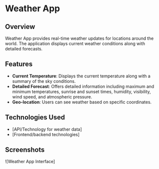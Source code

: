 # Weather App

## Overview
Weather App provides real-time weather updates for locations around the world. The application displays current weather conditions along with detailed forecasts.

## Features
- **Current Temperature**: Displays the current temperature along with a summary of the sky conditions.
- **Detailed Forecast**: Offers detailed information including maximum and minimum temperatures, sunrise and sunset times, humidity, visibility, wind speed, and atmospheric pressure.
- **Geo-location**: Users can see weather based on specific coordinates.

## Technologies Used
- [API/Technology for weather data]
- [Frontend/backend technologies]

## Screenshots
![Weather App Interface]
